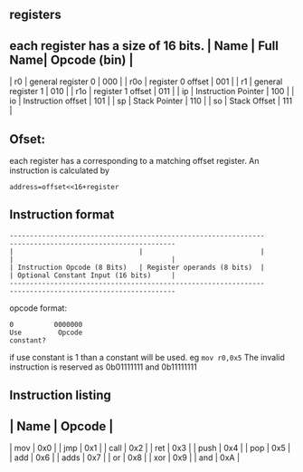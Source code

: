 ## registers
each register has a size of 16 bits.
| Name | Full Name| Opcode (bin)   |
------------------------------------
| r0   | general register 0  | 000 |
| r0o  | register 0 offset   | 001 |
| r1   | general register 1  | 010 |
| r1o  | register 1 offset   | 011 |
| ip   | Instruction Pointer | 100 |
| io   | Instruction offset  | 101 |
| sp   | Stack Pointer       | 110 |
| so   | Stack Offset        | 111 |
## Ofset:
each register has a corresponding to a matching 
offset register. An instruction is calculated by
```
address=offset<<16+register
```
## Instruction format
```
---------------------------------------------------------------       -----------------------------------------
|                               |                             |       |                                       |
| Instruction Opcode (8 Bits)   | Register operands (8 bits)  |       | Optional Constant Input (16 bits)     |
---------------------------------------------------------------       -----------------------------------------
```

opcode format:
```
0          0000000
Use         Opcode
constant?
```
if use constant is 1 than a constant will be used. eg ```mov r0,0x5```
The invalid instruction is reserved as 0b01111111 and 0b11111111
## Instruction listing
| Name    | Opcode |
----------------------
| mov     | 0x0    |
| jmp     | 0x1    |
| call    | 0x2    |
| ret     | 0x3    |
| push    | 0x4    |
| pop     | 0x5    |
| add     | 0x6    |
| adds    | 0x7    |
| or      | 0x8    |
| xor     | 0x9    |
| and     | 0xA    |

